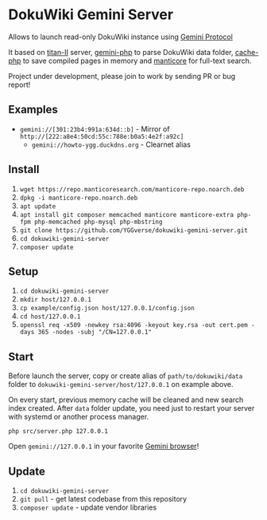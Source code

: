 # DokuWiki Gemini Server

Allows to launch read-only DokuWiki instance using [Gemini Protocol](https://geminiprotocol.net/)

It based on [titan-II](https://github.com/YGGverse/titan-II) server, [gemini-php](https://github.com/YGGverse/gemini-php) to parse DokuWiki data folder, [cache-php](https://github.com/YGGverse/cache-php) to save compiled pages in memory and [manticore](https://github.com/manticoresoftware) for full-text search.

Project under development, please join to work by sending PR or bug report!

## Examples

* `gemini://[301:23b4:991a:634d::b]` - Mirror of `http://[222:a8e4:50cd:55c:788e:b0a5:4e2f:a92c]`
  * `gemini://howto-ygg.duckdns.org` - Clearnet alias

## Install

1. `wget https://repo.manticoresearch.com/manticore-repo.noarch.deb`
2. `dpkg -i manticore-repo.noarch.deb`
3. `apt update`
4. `apt install git composer memcached manticore manticore-extra php-fpm php-memcached php-mysql php-mbstring`
5. `git clone https://github.com/YGGverse/dokuwiki-gemini-server.git`
6. `cd dokuwiki-gemini-server`
7. `composer update`

## Setup

1. `cd dokuwiki-gemini-server`
2. `mkdir host/127.0.0.1`
3. `cp example/config.json host/127.0.0.1/config.json`
4. `cd host/127.0.0.1`
5. `openssl req -x509 -newkey rsa:4096 -keyout key.rsa -out cert.pem -days 365 -nodes -subj "/CN=127.0.0.1"`

## Start

Before launch the server, copy or create alias of `path/to/dokuwiki/data` folder to `dokuwiki-gemini-server/host/127.0.0.1` on example above.

On every start, previous memory cache will be cleaned and new search index created.
After `data` folder update, you need just to restart your server with systemd or another process manager.

`php src/server.php 127.0.0.1`

Open `gemini://127.0.0.1` in your favorite [Gemini browser](https://github.com/kr1sp1n/awesome-gemini)!

## Update

1. `cd dokuwiki-gemini-server`
2. `git pull` - get latest codebase from this repository
3. `composer update` - update vendor libraries